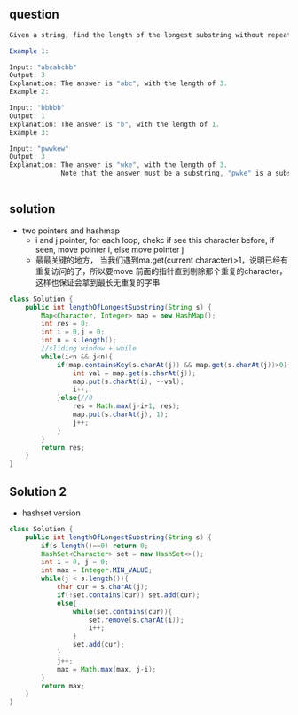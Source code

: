 ## question
```java
Given a string, find the length of the longest substring without repeating characters.

Example 1:

Input: "abcabcbb"
Output: 3 
Explanation: The answer is "abc", with the length of 3. 
Example 2:

Input: "bbbbb"
Output: 1
Explanation: The answer is "b", with the length of 1.
Example 3:

Input: "pwwkew"
Output: 3
Explanation: The answer is "wke", with the length of 3. 
             Note that the answer must be a substring, "pwke" is a subsequence and not a substring.
             
```

## solution
- two pointers and hashmap
  - i and j pointer, for each loop, chekc if see this character before, if seen, move pointer i, else move pointer j
  - 最最关键的地方， 当我们遇到ma.get(current character)>1，说明已经有重复访问的了，所以要move 前面的指针直到剔除那个重复的character，这样也保证会拿到最长无重复的字串
```java
class Solution {
    public int lengthOfLongestSubstring(String s) {
        Map<Character, Integer> map = new HashMap();
        int res = 0;
        int i = 0,j = 0;
        int n = s.length();
        //sliding window + while
        while(i<n && j<n){
            if(map.containsKey(s.charAt(j)) && map.get(s.charAt(j))>0){
                int val = map.get(s.charAt(j));
                map.put(s.charAt(i), --val);          
                i++;
            }else{//0
                res = Math.max(j-i+1, res);
                map.put(s.charAt(j), 1);
                j++;
            }
        }
        return res;
    }
}
```

## Solution 2
- hashset version
```java
class Solution {
    public int lengthOfLongestSubstring(String s) {
        if(s.length()==0) return 0;
        HashSet<Character> set = new HashSet<>();
        int i = 0, j = 0;
        int max = Integer.MIN_VALUE;
        while(j < s.length()){
            char cur = s.charAt(j);
            if(!set.contains(cur)) set.add(cur);
            else{
                while(set.contains(cur)){
                    set.remove(s.charAt(i));
                    i++;
                }
                set.add(cur);
            }
            j++;
            max = Math.max(max, j-i);
        }
        return max;
    }
}
```
